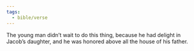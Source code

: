 ```yaml
---
tags:
  - bible/verse
---
```

The young man didn’t wait to do this thing, because he had delight in Jacob’s daughter, and he was honored above all the house of his father.